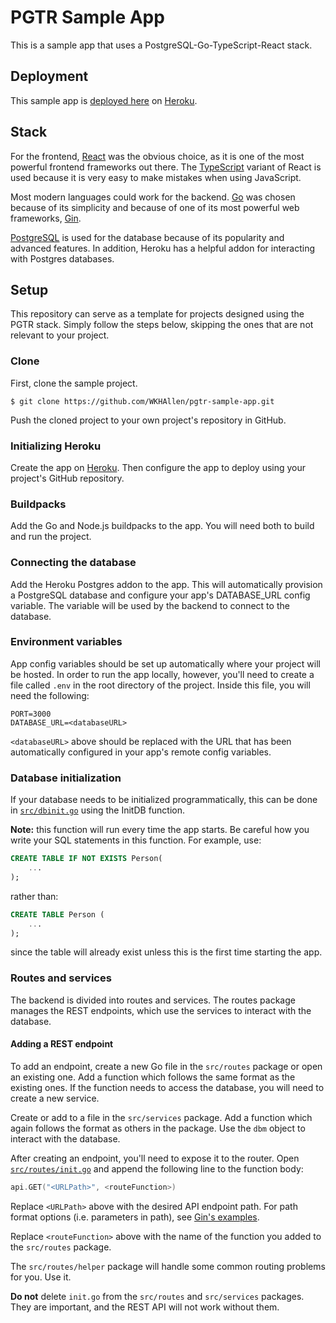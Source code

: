 # PGTR Sample App

This is a sample app that uses a PostgreSQL-Go-TypeScript-React stack.

## Deployment

This sample app is [deployed here](https://pgtr.herokuapp.com/) on [Heroku](https://heroku.com/).

## Stack

For the frontend, [React](https://reactjs.org/) was the obvious choice, as it is one of the most powerful frontend frameworks out there. The [TypeScript](https://www.typescriptlang.org/) variant of React is used because it is very easy to make mistakes when using JavaScript.

Most modern languages could work for the backend. [Go](https://golang.org/) was chosen because of its simplicity and because of one of its most powerful web frameworks, [Gin](https://github.com/gin-gonic/gin). 

[PostgreSQL](https://www.postgresql.org/) is used for the database because of its popularity and advanced features. In addition, Heroku has a helpful addon for interacting with Postgres databases.

## Setup

This repository can serve as a template for projects designed using the PGTR stack. Simply follow the steps below, skipping the ones that are not relevant to your project.

### Clone

First, clone the sample project.

```console
$ git clone https://github.com/WKHAllen/pgtr-sample-app.git
```

Push the cloned project to your own project's repository in GitHub.

### Initializing Heroku

Create the app on [Heroku](https://heroku.com). Then configure the app to deploy using your project's GitHub repository.

### Buildpacks

Add the Go and Node.js buildpacks to the app. You will need both to build and run the project.

### Connecting the database

Add the Heroku Postgres addon to the app. This will automatically provision a PostgreSQL database and configure your app's DATABASE_URL config variable. The variable will be used by the backend to connect to the database.

### Environment variables

App config variables should be set up automatically where your project will be hosted. In order to run the app locally, however, you'll need to create a file called `.env` in the root directory of the project. Inside this file, you will need the following:

```
PORT=3000
DATABASE_URL=<databaseURL>
```

`<databaseURL>` above should be replaced with the URL that has been automatically configured in your app's remote config variables.

### Database initialization

If your database needs to be initialized programmatically, this can be done in [`src/dbinit.go`](src/dbinit.go) using the InitDB function.

**Note:** this function will run every time the app starts. Be careful how you write your SQL statements in this function. For example, use:

```sql
CREATE TABLE IF NOT EXISTS Person(
    ...
);
```

rather than:

```sql
CREATE TABLE Person (
    ...
);
```

since the table will already exist unless this is the first time starting the app.

### Routes and services

The backend is divided into routes and services. The routes package manages the REST endpoints, which use the services to interact with the database.

#### Adding a REST endpoint

To add an endpoint, create a new Go file in the `src/routes` package or open an existing one. Add a function which follows the same format as the existing ones. If the function needs to access the database, you will need to create a new service.

Create or add to a file in the `src/services` package. Add a function which again follows the format as others in the package. Use the `dbm` object to interact with the database.

After creating an endpoint, you'll need to expose it to the router. Open [`src/routes/init.go`](src/routes/init.go) and append the following line to the function body:

```go
api.GET("<URLPath>", <routeFunction>)
```

Replace `<URLPath>` above with the desired API endpoint path. For path format options (i.e. parameters in path), see [Gin's examples](https://github.com/gin-gonic/gin#api-examples).

Replace `<routeFunction>` above with the name of the function you added to the `src/routes` package.  

The `src/routes/helper` package will handle some common routing problems for you. Use it.

**Do not** delete `init.go` from the `src/routes` and `src/services` packages. They are important, and the REST API will not work without them.

